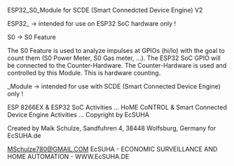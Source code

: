 ESP32_S0_Module for SCDE (Smart Connedcted Device Engine) V2

ESP32_ -> intended for use on ESP32 SoC hardware only ! 

S0 -> S0 Feature

The S0 Feature is used to analyze impulses at GPIOs (hi/lo) with the goal to count them
(S0 Power Meter, S0 Gas meter, ...). The ESP32 SoC GPIO will be connected to the Counter-Hardware.
The Counter-Hardware is used and controlled by this Module. This is hardware counting.

_Module -> intended for use with SCDE (Smart Connected Device Engine) only !


ESP 8266EX & ESP32 SoC Activities ...
HoME CoNTROL & Smart Connected Device Engine Activities ...
Copyright by EcSUHA
 
Created by Maik Schulze, Sandfuhren 4, 38448 Wolfsburg, Germany for EcSUHA.de 
 
MSchulze780@GMAIL.COM
EcSUHA - ECONOMIC SURVEILLANCE AND HOME AUTOMATION - WWW.EcSUHA.DE

